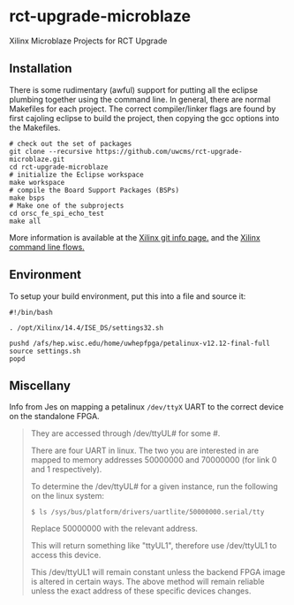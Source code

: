 rct-upgrade-microblaze
======================

Xilinx Microblaze Projects for RCT Upgrade 

Installation
------------

There is some rudimentary (awful) support for putting all the eclipse plumbing
together using the command line. In general, there are normal Makefiles for each
project.  The correct compiler/linker flags are found by first cajoling eclipse
to build the project, then copying the gcc options into the Makefiles.

```shell
# check out the set of packages
git clone --recursive https://github.com/uwcms/rct-upgrade-microblaze.git
cd rct-upgrade-microblaze
# initialize the Eclipse workspace
make workspace
# compile the Board Support Packages (BSPs)
make bsps
# Make one of the subprojects
cd orsc_fe_spi_echo_test 
make all
```

More information is available at the [Xilinx git info page.](http://www.xilinx.com/support/documentation/sw_manuals/xilinx14_4/SDK_Doc/reference/sdk_u_cvs.htm)
and the [Xilinx command line flows.](http://www.cs.indiana.edu/hmg/le/project-home/xilinx/ise_13.2/ISE_DS/EDK/eclipse/lin64/eclipse/plugins/com.xilinx.sdk.docs.user_1.0.0/reference/sdk_u_commandline.htm)

Environment
-----------

To setup your build environment, put this into a file and source it:

```shell
#!/bin/bash

. /opt/Xilinx/14.4/ISE_DS/settings32.sh

pushd /afs/hep.wisc.edu/home/uwhepfpga/petalinux-v12.12-final-full
source settings.sh
popd
```

Miscellany
----------

Info from Jes on mapping a petalinux ``/dev/ttyX`` UART to the correct device on
the standalone FPGA.

> They are accessed through /dev/ttyUL# for some #.
> 
> There are four UART in linux.  The two you are interested in are mapped to
> memory addresses 50000000 and 70000000 (for link 0 and 1 respectively).
> 
> To determine the /dev/ttyUL# for a given instance, run the following on
> the linux system:
> 
> ``$ ls /sys/bus/platform/drivers/uartlite/50000000.serial/tty``
> 
> Replace 50000000 with the relevant address.
> 
> This will return something like "ttyUL1", therefore use /dev/ttyUL1 to
> access this device.
> 
> This /dev/ttyUL1 will remain constant unless the backend FPGA image is
> altered in certain ways.  The above method will remain reliable unless the
> exact address of these specific devices changes.
